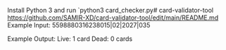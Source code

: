 Install Python 3 and run `python3 card_checker.py# card-validator-tool
https://github.com/SAMIR-XD/card-validator-tool/edit/main/README.md
 Example Input:
5598880316238015|02|2027|035

Example Output:
Live: 1 card
Dead: 0 cards
